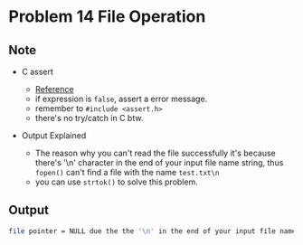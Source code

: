 Problem 14 File Operation
===

Note
---

-   C assert
    - [Reference](http://tw.gitbook.net/c_standard_library/c_macro_assert.html)
    - if expression is `false`, assert a error message.
    - remember to `#include <assert.h>`
    - there's no try/catch in C btw.

- Output Explained
    - The reason why you can't read the file successfully it's because there's '\n' character in the end of your input file name string, thus `fopen()` can't find a file with the name `test.txt\n`
    - you can use `strtok()` to solve this problem.


Output
---
```sh
file pointer = NULL due the the '\n' in the end of your input file name string
```